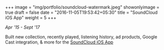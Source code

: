 +++
image = "img/portfolio/soundcloud-watermark.jpeg"
showonlyimage = true
draft = false
date = "2016-11-05T19:53:42+05:30"
title = "SoundCloud iOS App"
weight = 5
+++

*Apr '15 - Sept '17*

<!--more-->

Built new collection, recently played, listening history, ad products, Google Cast integration, & more for the [SoundCloud iOS App](https://itunes.apple.com/us/app/soundcloud-music-audio/id336353151?mt=8)